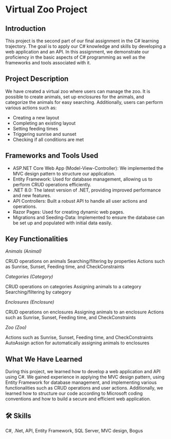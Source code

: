 
# Virtual Zoo Project




## Introduction

This project is the second part of our final assignment in the C# learning trajectory. The goal is to apply our C# knowledge and skills by developing a web application and an API. In this assignment, we demonstrate our proficiency in the basic aspects of C# programming as well as the frameworks and tools associated with it.

## Project Description

We have created a virtual zoo where users can manage the zoo. It is possible to create animals, set up enclosures for the animals, and categorize the animals for easy searching. Additionally, users can perform various actions such as:

- Creating a new layout
- Completing an existing layout
- Setting feeding times
- Triggering sunrise and sunset
- Checking if all conditions are met

## Frameworks and Tools Used
- ASP.NET Core Web App (Model-View-Controller): We implemented the MVC design pattern to structure our application.
- Entity Framework: Used for database management, allowing us to perform CRUD operations efficiently.
- .NET 8.0: The latest version of .NET, providing improved performance and new features.
- API Controllers: Built a robust API to handle all user actions and operations.
- Razor Pages: Used for creating dynamic web pages.
- Migrations and Seeding-Data: Implemented to ensure the database can be set up and populated with initial data easily.

## Key Functionalities
*Animals (Animal)*

CRUD operations on animals
Searching/filtering by properties
Actions such as Sunrise, Sunset, Feeding time, and CheckConstraints

*Categories (Category)*

CRUD operations on categories
Assigning animals to a category
Searching/filtering by category

*Enclosures (Enclosure)*

CRUD operations on enclosures
Assigning animals to an enclosure
Actions such as Sunrise, Sunset, Feeding time, and CheckConstraints

*Zoo (Zoo)*

Actions such as Sunrise, Sunset, Feeding time, and CheckConstraints
AutoAssign action for automatically assigning animals to enclosures


## What We Have Learned

During this project, we learned how to develop a web application and API using C#. We gained experience in applying the MVC design pattern, using Entity Framework for database management, and implementing various functionalities such as CRUD operations and user actions. Additionally, we learned how to structure our code according to Microsoft coding conventions and how to build a secure and efficient web application.
## 🛠 Skills
C#, .Net, API, Entity Framework, SQL Server, MVC design, Bogus

